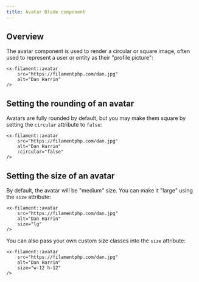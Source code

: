 ```yaml
---
title: Avatar Blade component
---
```


## Overview

The avatar component is used to render a circular or square image, often used to represent a user or entity as their "profile picture":

```blade
<x-filament::avatar
    src="https://filamentphp.com/dan.jpg"
    alt="Dan Harrin"
/>
```

## Setting the rounding of an avatar

Avatars are fully rounded by default, but you may make them square by setting the `circular` attribute to `false`:

```blade
<x-filament::avatar
    src="https://filamentphp.com/dan.jpg"
    alt="Dan Harrin"
    :circular="false"
/>
```

## Setting the size of an avatar

By default, the avatar will be "medium" size. You can make it "large" using the `size` attribute:

```blade
<x-filament::avatar
    src="https://filamentphp.com/dan.jpg"
    alt="Dan Harrin"
    size="lg"
/>
```

You can also pass your own custom size classes into the `size` attribute:

```blade
<x-filament::avatar
    src="https://filamentphp.com/dan.jpg"
    alt="Dan Harrin"
    size="w-12 h-12"
/>
